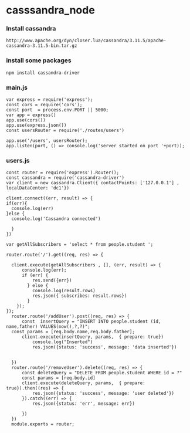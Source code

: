 # casssandra_node
### Install cassandra
    http://www.apache.org/dyn/closer.lua/cassandra/3.11.5/apache-cassandra-3.11.5-bin.tar.gz
 ### install some packages
    npm install cassandra-driver
  
 ### main.js
    var express = require('express');
    const cors = require('cors');
    const port  = process.env.PORT || 5000;
    var app = express()
    app.use(cors())
    app.use(express.json())
    const usersRouter = require('./routes/users')

    app.use('/users', usersRouter);
    app.listen(port, () => console.log('server started on port '+port));
    
### users.js
    const router = require('express').Router();
    const cassandra = require('cassandra-driver')
    var client = new cassandra.Client({ contactPoints: ['127.0.0.1'] , localDataCenter: 'dc1'})
 
    client.connect((err, result) => {
    if(err){
      console.log(err)
    }else {
      console.log('Cassandra connected')

      }
    })

    var getAllSubscribers = 'select * from people.student ';

    router.route('/').get((req, res) => {
    
      client.execute(getAllSubscribers , [], (err, result) => {
          console.log(err);
          if (err) {
              res.send({err})
            } else {
              console.log(result.rows)
              res.json({ subscribes: result.rows})
            }
        });
    });
      router.route('/addUser').post((req, res) => {
          const  insertQuery = "INSERT INTO people.student (id, name,father) VALUES(now(),?,?)";
      const params = [req.body.name,req.body.father];
          client.execute(insertQuery, params,  { prepare: true})
              console.log("Inserted")
              res.json({status: 'success', message: 'data inserted'})


      })
      router.route('/removeUser').delete((req, res) => {
          const deleteQuery = "DELETE FROM people.student WHERE id = ?"
          const params = [req.body.id]
          client.execute(deleteQuery, params,  { prepare: true}).then((res) => {
              res.json({status: 'success', message: 'user deleted'})
          }).catch((err) => {
              res.json({status: 'err', message: err})

          })
      })
      module.exports = router;



 
